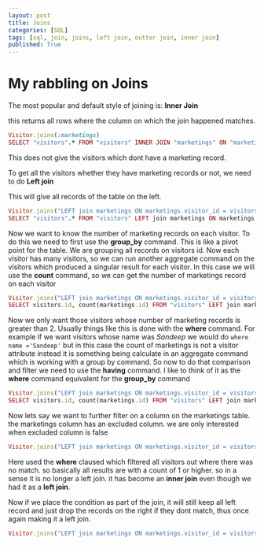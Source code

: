 ```yaml
---
layout: post
title: Joins
categories: [SQL]
tags: [sql, join, joins, left join, outter join, inner join]
published: True
---
```


# My rabbling on Joins

The most popular and default style of joining is: **Inner Join**

this returns all rows where the column on which the join happened matches.

```ruby
Visitor.joins(:marketings)
SELECT "visitors".* FROM "visitors" INNER JOIN "marketings" ON "marketings"."visitor_id" = "visitors"."id"
```

This does not give the visitors which dont have a marketing record.

To get all the visitors whether they have marketing records or not, we need to do **Left join**

This will give all records of the table on the left.

```ruby
Visitor.joins("LEFT join marketings ON marketings.visitor_id = visitors.id")
SELECT "visitors".* FROM "visitors" LEFT join marketings ON marketings.visitor_id = visitors.id
```

Now we want to know the number of marketing records on each visitor. To do this we need to first use the **group_by** command. This is like a pivot point for the table. We are grouping all records on visitors id. Now each visitor has many visitors, so we can run another aggregate command on the visitors which produced a singular result for each visitor. In this case we will use the **count** command, so we can get the number of marketings record on each visitor

```ruby
Visitor.joins("LEFT join marketings ON marketings.visitor_id = visitors.id").group("visitors.id").select("visitors.id, count(marketings.id)")
SELECT visitors.id, count(marketings.id) FROM "visitors" LEFT join marketings ON marketings.visitor_id = visitors.id GROUP BY visitors.id
```

Now we only want those visitors whose number of marketing records is greater than 2. Usually things like this is done with the **where** command. For example if we want visitors whose name was *Sandeep* we would do `where name ='Sandeep'` but in this case the count of marketings is not a visitor attribute instead it is something being calculate in an aggregate command which is working with a group by command. So now to do that comparison and filter we need to use the **having** command. I like to think of it as the **where** command equivalent for the **group_by** command

```ruby
Visitor.joins("LEFT join marketings ON marketings.visitor_id = visitors.id").group("visitors.id").select("visitors.id, count(marketings.id)").having("count(marketings.id) = 2")
SELECT visitors.id, count(marketings.id) FROM "visitors" LEFT join marketings ON marketings.visitor_id = visitors.id GROUP BY visitors.id HAVING count(marketings.id) > 2
```

Now lets say we want to further filter on a column on the marketings table. the marketings column has an excluded column. we are only interested when excluded column is false

```ruby
Visitor.joins("LEFT join marketings ON marketings.visitor_id = visitors.id").where("marketings.excluded = false").select("visitors.id, count(marketings.id)").group("visitors.id").having("count(marketings.id) = 0")
```

Here used the **where** claused which filtered all visitors out where there was no match. so basically all results are with a count of 1 or higher. so in a sense it is no longer a left join. it has become an **inner join** even though we had it as a **left join**.

Now if we place the condition as part of the join, it will still keep all left record and just drop the records on the right if they dont match, thus once again making it a left join.

```ruby
Visitor.joins("LEFT join marketings ON marketings.visitor_id = visitors.id and marketings.excluded = false").select("visitors.id, count(marketings.id)").group("visitors.id").having("count(marketings.id) = 0")
```